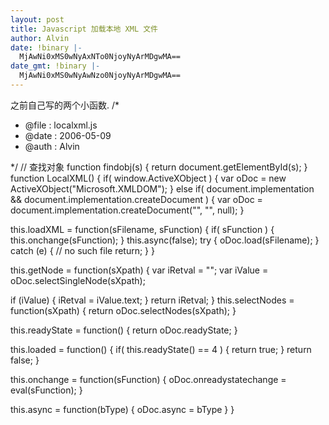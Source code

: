 ```yaml
---
layout: post
title: Javascript 加载本地 XML 文件
author: Alvin
date: !binary |-
  MjAwNi0xMS0wNyAxNTo0NjoyNyArMDgwMA==
date_gmt: !binary |-
  MjAwNi0xMS0wNyAwNzo0NjoyNyArMDgwMA==
---
```

之前自己写的两个小函数.
/*
 * @file : localxml.js
 * @date : 2006-05-09
 * @auth : Alvin
 
 */
// 查找对象
function findobj(s)
{
 return document.getElementById(s);
}
function LocalXML() 
{
 if( window.ActiveXObject )
 {
  var oDoc = new ActiveXObject("Microsoft.XMLDOM");
 }
 else if( document.implementation && document.implementation.createDocument )
 {
  var oDoc = document.implementation.createDocument("", "", null);
 }
  
 this.loadXML = function(sFilename, sFunction)
 {
  if( sFunction )
  {
   this.onchange(sFunction);
  }
  this.async(false);
  try
  {
   oDoc.load(sFilename);
  }
  catch (e)
  {
   // no such file
   return;
  }
 }
 
 this.getNode = function(sXpath)
 {
  var iRetval = "";
  var iValue = oDoc.selectSingleNode(sXpath);
 
  if (iValue)
  {
   iRetval = iValue.text;
  }
  return iRetval;
 }
 this.selectNodes = function(sXpath)
 {
  return oDoc.selectNodes(sXpath);
 }
 
 this.readyState = function()
 {
  return oDoc.readyState;
 }
 
 this.loaded = function()
 {
  if( this.readyState() == 4 )
  {
   return true;
  }
  return false;
 }
 
 this.onchange = function(sFunction)
 {
  oDoc.onreadystatechange = eval(sFunction);
 }
 
 this.async = function(bType)
 {
  oDoc.async = bType
 }
}
